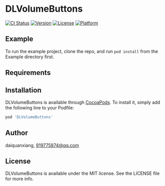 # DLVolumeButtons

[![CI Status](https://img.shields.io/travis/daiquanxiang/DLVolumeButtons.svg?style=flat)](https://travis-ci.org/daiquanxiang/DLVolumeButtons)
[![Version](https://img.shields.io/cocoapods/v/DLVolumeButtons.svg?style=flat)](https://cocoapods.org/pods/DLVolumeButtons)
[![License](https://img.shields.io/cocoapods/l/DLVolumeButtons.svg?style=flat)](https://cocoapods.org/pods/DLVolumeButtons)
[![Platform](https://img.shields.io/cocoapods/p/DLVolumeButtons.svg?style=flat)](https://cocoapods.org/pods/DLVolumeButtons)

## Example

To run the example project, clone the repo, and run `pod install` from the Example directory first.

## Requirements

## Installation

DLVolumeButtons is available through [CocoaPods](https://cocoapods.org). To install
it, simply add the following line to your Podfile:

```ruby
pod 'DLVolumeButtons'
```

## Author

daiquanxiang, 919775874@qq.com

## License

DLVolumeButtons is available under the MIT license. See the LICENSE file for more info.

